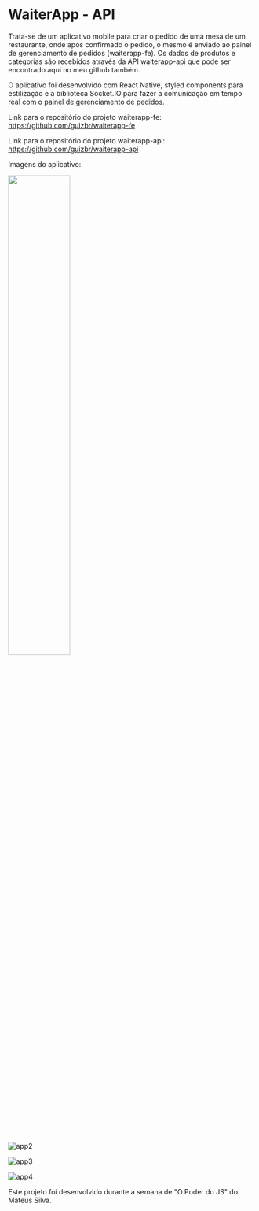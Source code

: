 # WaiterApp - API
Trata-se de um aplicativo mobile para criar o pedido de uma mesa de um restaurante, onde após confirmado o pedido, o mesmo é enviado ao painel de gerenciamento de pedidos (waiterapp-fe). Os dados de produtos e categorias são recebidos através da API waiterapp-api que pode ser encontrado aqui no meu github também.

O aplicativo foi desenvolvido com React Native, styled components para estilização e a biblioteca Socket.IO para fazer a comunicação em tempo real com o painel de gerenciamento de pedidos.

Link para o repositório do projeto waiterapp-fe: https://github.com/guizbr/waiterapp-fe

Link para o repositório do projeto waiterapp-api: https://github.com/guizbr/waiterapp-api

Imagens do aplicativo:

<img src="https://user-images.githubusercontent.com/55899678/222972746-a81054eb-b029-40c0-a04b-4c8474afc12c.jpg" width=50% height=50%>


![app2](https://user-images.githubusercontent.com/55899678/222972754-3f85d591-3109-4ff1-9935-d5d4caabc840.jpg)


![app3](https://user-images.githubusercontent.com/55899678/222972760-45a06c5a-6d98-43c3-a0a6-65ccc9b4303a.jpg)


![app4](https://user-images.githubusercontent.com/55899678/222972764-27948806-cf33-4deb-ab67-ba80e4c296d3.jpg)


Este projeto foi desenvolvido durante a semana de "O Poder do JS" do Mateus Silva.
